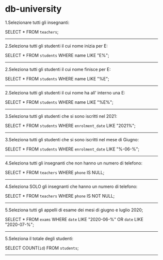 # db-university

1.Selezionare tutti gli insegnanti:

SELECT * FROM `teachers`;

------------------------------------------------------

2.Seleziona tutti gli studenti il cui nome inizia per E:

SELECT * FROM `students` WHERE name LIKE "E%";

------------------------------------------------------

2.Seleziona tutti gli studenti il cui nome finisce per E:

SELECT * FROM `students` WHERE name LIKE "%E";

------------------------------------------------------

2.Seleziona tutti gli studenti il cui nome ha all' interno una E:

SELECT * FROM `students` WHERE name LIKE "%E%";

------------------------------------------------------

3.Seleziona tutti gli studenti che si sono iscritti nel 2021: 

SELECT * FROM `students` WHERE `enrolment_date` LIKE "2021%";

------------------------------------------------------

3.Seleziona tutti gli studenti che si sono iscritti nel mese di Giugno: 

SELECT * FROM `students` WHERE `enrolment_date` LIKE "%-06-%";

------------------------------------------------------

4.Seleziona tutti gli insegnanti che non hanno un numero di telefono: 

SELECT * FROM `teachers` WHERE `phone` IS NULL;

------------------------------------------------------

4.Seleziona SOLO gli insegnanti che hanno un numero di telefono: 

SELECT * FROM `teachers` WHERE `phone` IS NOT NULL;

------------------------------------------------------

5.Seleziona tutti gli appelli di esame dei mesi di giugno e luglio 2020;

SELECT * FROM `exams` WHERE `date` LIKE "2020-06-%" OR `date` LIKE "2020-07-%";

------------------------------------------------------

5.Seleziona il totale degli studenti:

SELECT COUNT(`id`) FROM `students`;

------------------------------------------------------